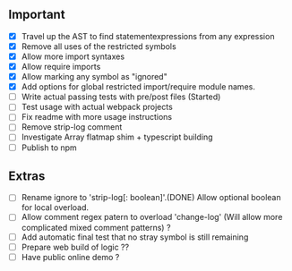 Important
-----------

- [X] Travel up the AST to find statementexpressions from any expression
- [X] Remove all uses of the restricted symbols
- [X] Allow more import syntaxes
- [X] Allow require imports 
- [X] Allow marking any symbol as "ignored"
- [X] Add options for global restricted import/require module names.
- [ ] Write actual passing tests with pre/post files (Started)
- [ ] Test usage with actual webpack projects
- [ ] Fix readme with more usage instructions
- [ ] Remove strip-log comment
- [ ] Investigate Array flatmap shim + typescript building 
- [ ] Publish to npm

Extras
---------

- [ ] Rename ignore to 'strip-log[: boolean]'.(DONE) Allow optional boolean for local overload.
- [ ] Allow comment regex patern to overload 'change-log' (Will allow more complicated mixed comment patterns) ?
- [ ] Add automatic final test that no stray symbol is still remaining
- [ ] Prepare web build of logic ??
- [ ] Have public online demo ?